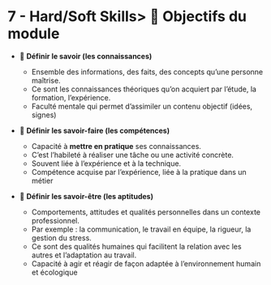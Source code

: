 # 7 - Hard/Soft Skills> **🎯 Objectifs du module**
- 🧠 **Définir le savoir (les connaissances)**
  - Ensemble des informations, des faits, des concepts qu’une personne maîtrise.
  - Ce sont les connaissances théoriques qu’on acquiert par l’étude, la formation, l’expérience.
  - Faculté mentale qui permet d’assimiler un contenu objectif (idées, signes)



- 💪 **Définir les savoir-faire (les compétences)**
  - Capacité à **mettre en pratique** ses connaissances.
  - C’est l’habileté à réaliser une tâche ou une activité concrète.
  - Souvent liée à l’expérience et à la technique.
  - Compétence acquise par l’expérience, liée à la pratique dans un métier



- 🤝 **Définir les savoir-être (les aptitudes)**
  - Comportements, attitudes et qualités personnelles dans un contexte professionnel.
  - Par exemple : la communication, le travail en équipe, la rigueur, la gestion du stress.
  - Ce sont des qualités humaines qui facilitent la relation avec les autres et l’adaptation au travail.
  - Capacité à agir et réagir de façon adaptée à l’environnement humain et écologique
